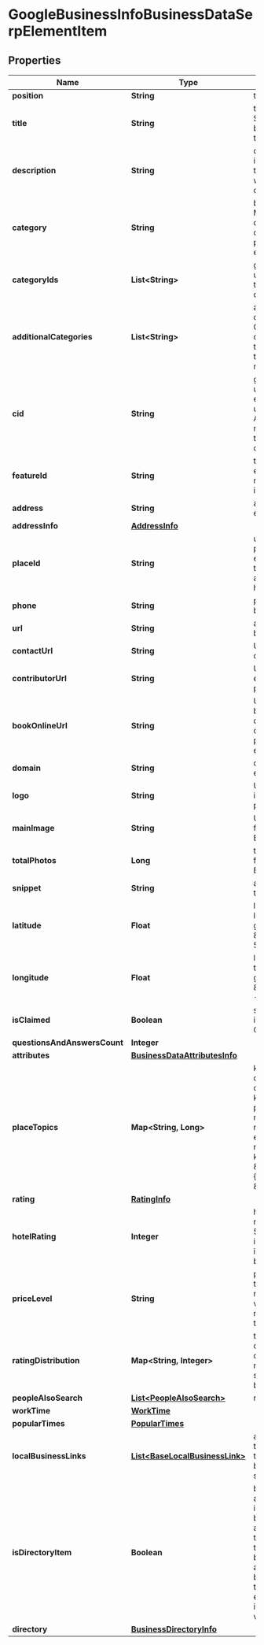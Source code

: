 

# GoogleBusinessInfoBusinessDataSerpElementItem


## Properties

| Name | Type | Description | Notes |
|------------ | ------------- | ------------- | -------------|
|**position** | **String** | the alignment in SERP |  [optional] |
|**title** | **String** | title of the element in SERP the name of the business entity for which the results are collected |  [optional] |
|**description** | **String** | description of the element in SERP the description of the business entity for which the results are collected |  [optional] |
|**category** | **String** | business category Google My Business general category that best describes the services provided by the business entity |  [optional] |
|**categoryIds** | **List&lt;String&gt;** | global category IDs universal category IDs that do not change based on the selected country |  [optional] |
|**additionalCategories** | **List&lt;String&gt;** | additional business categories additional Google My Business categories that describe the services provided by the business entity in more detail |  [optional] |
|**cid** | **String** | google-defined client id unique id of a local establishment; can be used with Google Reviews API to get a full list of reviews learn more about the identifier in this help center article |  [optional] |
|**featureId** | **String** | the unique identifier of the element in SERP learn more about the identifier in this help center article |  [optional] |
|**address** | **String** | address of the business entity |  [optional] |
|**addressInfo** | [**AddressInfo**](AddressInfo.md) |  |  [optional] |
|**placeId** | **String** | unique place identifier place id of the local establishment featured in the element learn more about the identifier in this help center article |  [optional] |
|**phone** | **String** | phone number of the business entity |  [optional] |
|**url** | **String** | absolute url of the business entity |  [optional] |
|**contactUrl** | **String** | URL of the preferred contact page |  [optional] |
|**contributorUrl** | **String** | URL of the user’s or entity’s Local Guides profile, if available |  [optional] |
|**bookOnlineUrl** | **String** | URL in the ‘book online’ button of the element URL directing users to the online booking or order page of the business entity |  [optional] |
|**domain** | **String** | domain of the business entity |  [optional] |
|**logo** | **String** | URL of the logo featured in Google My Business profile |  [optional] |
|**mainImage** | **String** | URL of the main image featured in Google My Business profile |  [optional] |
|**totalPhotos** | **Long** | total count of images featured in Google My Business profile |  [optional] |
|**snippet** | **String** | additional information on the business entity |  [optional] |
|**latitude** | **Float** | latitude coordinate of the local establishments in google maps example: \&quot;latitude\&quot;: 51.584091 |  [optional] |
|**longitude** | **Float** | longitude coordinate of the local establishment in google maps example: \&quot;longitude\&quot;: -0.31365919999999997 |  [optional] |
|**isClaimed** | **Boolean** | shows whether the entity is verified by its owner on Google Maps |  [optional] |
|**questionsAndAnswersCount** | **Integer** |  |  [optional] |
|**attributes** | [**BusinessDataAttributesInfo**](BusinessDataAttributesInfo.md) |  |  [optional] |
|**placeTopics** | **Map&lt;String, Long&gt;** | keywords mentioned in customer reviews contains most popular keywords related to products/services mentioned in customer reviews of a business entity and the number of reviews mentioning each keyword example:  \&quot;place_topics\&quot;: { \&quot;egg roll\&quot;: 48, \&quot;birthday\&quot;: 33 } |  [optional] |
|**rating** | [**RatingInfo**](RatingInfo.md) |  |  [optional] |
|**hotelRating** | **Integer** | hotel class rating class ratings range between 1-5 stars, learn more if there is no hotel class rating information, the value will be null |  [optional] |
|**priceLevel** | **String** | property price level can take values: inexpensive, moderate, expensive, very_expensive if there is no price level information, the value will be null |  [optional] |
|**ratingDistribution** | **Map&lt;String, Integer&gt;** | the distribution of ratings of the business entity the object displays the number of 1-star to 5-star ratings, as reviewed by users |  [optional] |
|**peopleAlsoSearch** | [**List&lt;PeopleAlsoSearch&gt;**](PeopleAlsoSearch.md) | related business entities |  [optional] |
|**workTime** | [**WorkTime**](WorkTime.md) |  |  [optional] |
|**popularTimes** | [**PopularTimes**](PopularTimes.md) |  |  [optional] |
|**localBusinessLinks** | [**List&lt;BaseLocalBusinessLink&gt;**](BaseLocalBusinessLink.md) | available interactions with the business list of options to interact with the business directly from search results |  [optional] |
|**isDirectoryItem** | **Boolean** | business establishment is a part of the directory indicates whether the business establishment is a part of the directory; if true, the item is a part of the larger directory of businesses with the same address (e.g., a mall or a business centre); note: if the business establishment is a parent item in the directory, the value will be null |  [optional] |
|**directory** | [**BusinessDirectoryInfo**](BusinessDirectoryInfo.md) |  |  [optional] |



